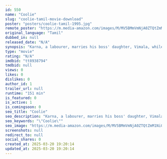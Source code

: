 ```yaml
---
id: 550
name: "Coolie"
slug: "coolie-tamil-movie-download"
poster: "posters/coolie-tamil-1995.jpg"
remote_poster: "https://m.media-amazon.com/images/M/MV5BMmVmNjA0ZTQtZmM1Ni00OWE0LThjNzgtZmIzYWJjOTNlMGY1XkEyXkFqcGdeQXVyOTk3NTc2MzE@._V1_SX300.jpg"
original_language: "Tamil"
dubbed_in: null
released_date: "N/A"
synopsis: "Karna, a labourer, marries his boss' daughter, Vimala, while his sister marries Vimala's brother. However, problems arise when Vimala's father tries to cause a rift between Karna and his sister."
type: "movie"
rating: "N/A"
imdbid: "tt8938794"
tmdbid: null
views: 0
likes: 0
dislikes: 0
author_id: 1
trailer_url: null
runtime: "151 min"
is_featured: 0
is_active: 1
is_comingsoon: 0
seo_title: "Coolie"
seo_description: "Karna, a labourer, marries his boss' daughter, Vimala, while his sister marries Vimala's brother. However, problems arise when Vimala's father tries to cause a rift between Karna and his sister."
seo_keywords: "\"Coolie\""
seo_image: "https://m.media-amazon.com/images/M/MV5BMmVmNjA0ZTQtZmM1Ni00OWE0LThjNzgtZmIzYWJjOTNlMGY1XkEyXkFqcGdeQXVyOTk3NTc2MzE@._V1_SX300.jpg"
screenshots: null
redirect_to: null
social_shares: 0
created_at: 2025-03-20 19:20:14
updated_at: 2025-03-20 19:20:14
---
```


